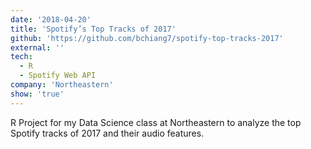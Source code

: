 ```yaml
---
date: '2018-04-20'
title: 'Spotify’s Top Tracks of 2017'
github: 'https://github.com/bchiang7/spotify-top-tracks-2017'
external: ''
tech:
  - R
  - Spotify Web API
company: 'Northeastern'
show: 'true'
---
```


R Project for my Data Science class at Northeastern to analyze the top Spotify tracks of 2017 and their audio features.
